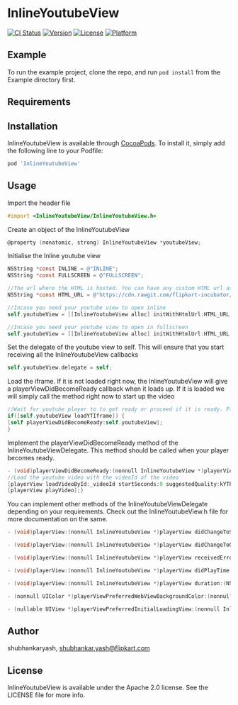 # InlineYoutubeView

[![CI Status](http://img.shields.io/travis/shubhankaryash/InlineYoutubeView.svg?style=flat)](https://travis-ci.org/shubhankaryash/InlineYoutubeView)
[![Version](https://img.shields.io/cocoapods/v/InlineYoutubeView.svg?style=flat)](http://cocoapods.org/pods/InlineYoutubeView)
[![License](https://img.shields.io/cocoapods/l/InlineYoutubeView.svg?style=flat)](http://cocoapods.org/pods/InlineYoutubeView)
[![Platform](https://img.shields.io/cocoapods/p/InlineYoutubeView.svg?style=flat)](http://cocoapods.org/pods/InlineYoutubeView)

## Example

To run the example project, clone the repo, and run `pod install` from the Example directory first.

## Requirements

## Installation

InlineYoutubeView is available through [CocoaPods](http://cocoapods.org). To install
it, simply add the following line to your Podfile:

```ruby
pod 'InlineYoutubeView'
```

## Usage

Import the header file
```objective-c
#import <InlineYoutubeView/InlineYoutubeView.h>
```

Create an object of the InlineYoutubeView
```objective-c
@property (nonatomic, strong) InlineYoutubeView *youtubeView;
```
Initialise the Inline youtube view
```objective-c
NSString *const INLINE = @"INLINE";
NSString *const FULLSCREEN = @"FULLSCREEN";

//The url where the HTML is hosted. You can have any custom HTML url as well. So you can modify the iframe provided, upload the modified HTML file and use the url here
NSString *const HTML_URL = @"https://cdn.rawgit.com/flipkart-incubator/inline-youtube-view/60bae1a1/youtube-android/youtube_iframe_player.html";

//Incase you need your youtube view to open inline
self.youtubeView = [[InlineYoutubeView alloc] initWithHtmlUrl:HTML_URL andVideoPlayerMode:INLINE];

//Incase you need your youtube view to open in fullscreen
self.youtubeView = [[InlineYoutubeView alloc] initWithHtmlUrl:HTML_URL andVideoPlayerMode:FULLSCREEN];
```
Set the delegate of the youtube view to self. This will ensure that you start receiving all the InlineYoutubeView callbacks
```objective-c
self.youtubeView.delegate = self;
```

Load the iframe. If it is not loaded right now, the InlineYoutubeView will give a playerViewDidBecomeReady callback when it loads up. If it is loaded we will simply call the method right now to start up the video
```objective-c
//Wait for youtube player to to get ready or proceed if it is ready. Pla
if([self.youtubeView loadYTIframe]) {
[self playerViewDidBecomeReady:self.youtubeView];
}
```

Implement the playerViewDidBecomeReady method of the InlineYoutubeViewDelegate. This method should be called when your player becomes ready.
```objective-c
- (void)playerViewDidBecomeReady:(nonnull InlineYoutubeView *)playerView {
//Load the youtube video with the videoId of the video
[playerView loadVideoById:_videoId startSeconds:0 suggestedQuality:kYTPlaybackQualityAuto];
[playerView playVideo];}
```

You can implement other methods of the InlineYoutubeViewDelegate depending on your requirements. Check out the InlineYoutubeView.h file for more documentation on the same.
```objective-c
- (void)playerView:(nonnull InlineYoutubeView *)playerView didChangeToState:(YTPlayerState)state;

- (void)playerView:(nonnull InlineYoutubeView *)playerView didChangeToQuality:(YTPlaybackQuality)quality;

- (void)playerView:(nonnull InlineYoutubeView *)playerView receivedError:(YTPlayerError)error ;

- (void)playerView:(nonnull InlineYoutubeView *)playerView didPlayTime:(float)playTime ;

- (void)playerView:(nonnull InlineYoutubeView *)playerView duration:(NSTimeInterval)duration ;

- (nonnull UIColor *)playerViewPreferredWebViewBackgroundColor:(nonnull InlineYoutubeView *)playerView;

- (nullable UIView *)playerViewPreferredInitialLoadingView:(nonnull InlineYoutubeView *)playerView;
```
## Author

shubhankaryash, shubhankar.yash@flipkart.com

## License

InlineYoutubeView is available under the Apache 2.0 license. See the LICENSE file for more info.
